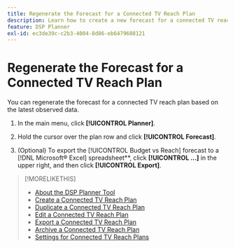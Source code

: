 ```yaml
---
title: Regenerate the Forecast for a Connected TV Reach Plan
description: Learn how to create a new forecast for a connected TV reach plan.
feature: DSP Planner
exl-id: ec3de39c-c2b3-4004-8d86-eb6479608121
---
```

# Regenerate the Forecast for a Connected TV Reach Plan

You can regenerate the forecast for a connected TV reach plan based on the latest observed data.

1. In the main menu, click **[!UICONTROL Planner]**.

1. Hold the cursor over the plan row and click **[!UICONTROL Forecast]**.

1. (Optional) To export the [!UICONTROL Budget vs Reach] forecast to a [!DNL Microsoft® Excel] spreadsheet**, click **[!UICONTROL ...]** in the upper right, and then click **[!UICONTROL Export]**. 

>[!MORELIKETHIS]
>
>* [About the DSP Planner Tool](planner-about.md)
>* [Create a Connected TV Reach Plan](planner-create.md)
>* [Duplicate a Connected TV Reach Plan](planner-duplicate.md)
>* [Edit a Connected TV Reach Plan](planner-edit.md)
>* [Export a Connected TV Reach Plan](planner-export.md)
>* [Archive a Connected TV Reach Plan](planner-archive.md)
>* [Settings for Connected TV Reach Plans](planner-settings.md)
